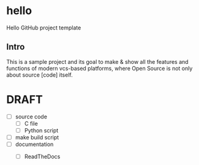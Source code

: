 # hello
Hello GitHub project template

## Intro
This is a sample project and its goal to make & show all the features and functions
of modern vcs-based platforms, where Open Source is not only about source [code] itself.


# DRAFT

- [ ] source code
  - [ ] C file
  - [ ] Python script
- [ ] make build script
- [ ] documentation
  - [ ] ReadTheDocs

